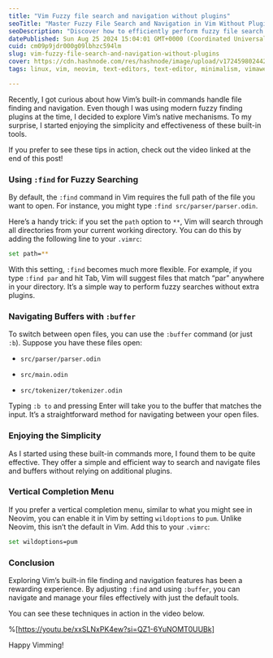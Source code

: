 ```yaml
---
title: "Vim Fuzzy file search and navigation without plugins"
seoTitle: "Master Fuzzy File Search and Navigation in Vim Without Plugins"
seoDescription: "Discover how to efficiently perform fuzzy file search and navigation in Vim using built-in commands like :find and :buffer—no plugins required."
datePublished: Sun Aug 25 2024 15:04:01 GMT+0000 (Coordinated Universal Time)
cuid: cm09p9jdr000g09lbhzc594lm
slug: vim-fuzzy-file-search-and-navigation-without-plugins
cover: https://cdn.hashnode.com/res/hashnode/image/upload/v1724598024421/b17ff5cf-14eb-4f05-814e-bf2ec62b6d9d.png
tags: linux, vim, neovim, text-editors, text-editor, minimalism, vimawesome, vimrc, fuzzy-search, fuzzy-file

---
```


Recently, I got curious about how Vim’s built-in commands handle file finding and navigation. Even though I was using modern fuzzy finding plugins at the time, I decided to explore Vim’s native mechanisms. To my surprise, I started enjoying the simplicity and effectiveness of these built-in tools.

If you prefer to see these tips in action, check out the video linked at the end of this post!

### Using `:find` for Fuzzy Searching

By default, the `:find` command in Vim requires the full path of the file you want to open. For instance, you might type `:find src/parser/parser.odin`.

Here’s a handy trick: if you set the `path` option to `**`, Vim will search through all directories from your current working directory. You can do this by adding the following line to your `.vimrc`:

```bash
set path=**
```

With this setting, `:find` becomes much more flexible. For example, if you type `:find par` and hit Tab, Vim will suggest files that match “par” anywhere in your directory. It’s a simple way to perform fuzzy searches without extra plugins.

### Navigating Buffers with `:buffer`

To switch between open files, you can use the `:buffer` command (or just `:b`). Suppose you have these files open:

* `src/parser/parser.odin`
    
* `src/main.odin`
    
* `src/tokenizer/tokenizer.odin`
    

Typing `:b to` and pressing Enter will take you to the buffer that matches the input. It’s a straightforward method for navigating between your open files.

### Enjoying the Simplicity

As I started using these built-in commands more, I found them to be quite effective. They offer a simple and efficient way to search and navigate files and buffers without relying on additional plugins.

### Vertical Completion Menu

If you prefer a vertical completion menu, similar to what you might see in Neovim, you can enable it in Vim by setting `wildoptions` to `pum`. Unlike Neovim, this isn’t the default in Vim. Add this to your `.vimrc`:

```bash
set wildoptions=pum
```

### Conclusion

Exploring Vim’s built-in file finding and navigation features has been a rewarding experience. By adjusting `:find` and using `:buffer`, you can navigate and manage your files effectively with just the default tools.

You can see these techniques in action in the video below.

%[https://youtu.be/xxSLNxPK4ew?si=QZ1-6YuNOMT0UUBk] 

Happy Vimming!